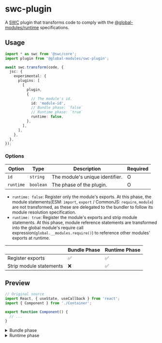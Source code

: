 # swc-plugin

A [SWC](https://swc.rs) plugin that transforms code to comply with the [@global-modules/runtime](https://github.com/leegeunhyeok/global-modules/tree/main/packages/runtime) specifications.

## Usage

```ts
import * as swc from '@swc/core';
import plugin from '@global-modules/swc-plugin';

await swc.transform(code, {
  jsc: {
    experimental: {
      plugins: [
        [
          plugin,
          {
            // The module's id.
            id: 'module-id',
            // Bundle phase: `false`
            // Runtime phase: `true`
            runtime: false,
          },
        ],
      ],
    },
  },
});
```

### Options

| Option    | Type      | Description                     | Required |
| --------- | --------- | ------------------------------- | -------- |
| `id`      | `string`  | The module's unique identifier. | O        |
| `runtime` | `boolean` | The phase of the plugin.        | O        |

- `runtime: false`: Register only the module's exports. At this phase, the module statements(ESM: `import`, `export` / CommonJS: `require`, `module`) are not transformed, as these are delegated to the bundler to follow its module resolution specification.
- `runtime: true`: Register the module's exports and strip module statements. At this phase, module reference statements are transformed into the global module's require call expression(`global.__modules.require()`) to reference other modules' exports at runtime.

|                         | Bundle Phase | Runtime Phase |
| ----------------------- | ------------ | ------------- |
| Register exports        | ✅           | ✅            |
| Strip module statements | ❌           | ✅            |

## Preview

```ts
// Original source
import React, { useState, useCallback } from 'react';
import { Component } from './Container';

export function Component() {
  // ...
}
```

<details>

<summary>Bundle phase</summary>

```ts
import React, { useState, useCallback } from 'react';
import { Component } from './Container';
var __ctx = global.__modules.register('1');
function Component() {
  // ...
}
__x = Component;
__ctx.exports(function () {
  return {
    Component: __x,
  };
});
var __x;
export { __x as Component };
```

</details>

<details>

<summary>Runtime phase</summary>

```ts
var __ctx = global.__modules.getContext('1');
__ctx.reset();
var {
  default: React,
  useState,
  useCallback,
} = global.__modules.require('1000');
var { Component } = global.__modules.require('1234');
function Component() {
  // ...
}
__x = Component;
__ctx.exports(function () {
  return {
    Component: __x,
  };
});
var __x;
```

</details>
